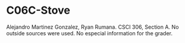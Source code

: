 # C06C-Stove
Alejandro Martinez Gonzalez, Ryan Rumana. CSCI 306, Section A.
No outside sources were used.
No especial information for the grader.
